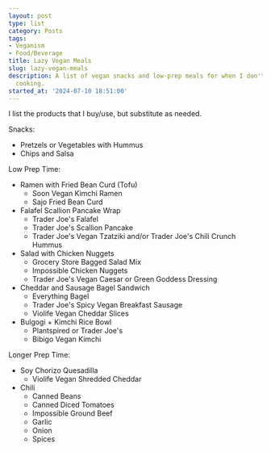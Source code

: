 ```yaml
---
layout: post
type: list
category: Posts
tags:
- Veganism
- Food/Beverage
title: Lazy Vegan Meals
slug: lazy-vegan-meals
description: A list of vegan snacks and low-prep meals for when I don't feel like
  cooking.
started_at: '2024-07-10 18:51:00'
---
```


I list the products that I buy/use, but substitute as needed.

Snacks:
* Pretzels or Vegetables with Hummus
* Chips and Salsa

Low Prep Time:
* Ramen with Fried Bean Curd (Tofu)
    * Soon Vegan Kimchi Ramen
    * Sajo Fried Bean Curd
* Falafel Scallion Pancake Wrap
    * Trader Joe's Falafel
    * Trader Joe's Scallion Pancake
    * Trader Joe's Vegan Tzatziki and/or Trader Joe's Chili Crunch Hummus
* Salad with Chicken Nuggets
    * Grocery Store Bagged Salad Mix
    * Impossible Chicken Nuggets
    * Trader Joe's Vegan Caesar or Green Goddess Dressing
* Cheddar and Sausage Bagel Sandwich
    * Everything Bagel
    * Trader Joe's Spicy Vegan Breakfast Sausage
    * Violife Vegan Cheddar Slices
* Bulgogi + Kimchi Rice Bowl
    * Plantspired or Trader Joe's
    * Bibigo Vegan Kimchi

Longer Prep Time:
* Soy Chorizo Quesadilla
    * Violife Vegan Shredded Cheddar
* Chili
    * Canned Beans
    * Canned Diced Tomatoes
    * Impossible Ground Beef
    * Garlic
    * Onion
    * Spices
